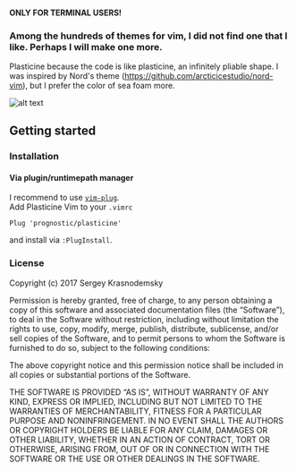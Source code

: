 #### ONLY FOR TERMINAL USERS!

### Among the hundreds of themes for vim, I did not find one that I like. Perhaps I will make one more.
Plasticine because the code is like plasticine, an infinitely pliable shape.
I was inspired by Nord's theme (https://github.com/arcticicestudio/nord-vim), but I prefer the color of sea foam more.


![alt text](https://github.com/prognostic/prognostic/blob/master/screenshot/screenshot.png)


## Getting started

### Installation

#### Via plugin/runtimepath manager
I recommend to use [`vim-plug`](https://github.com/junegunn/vim-plug).  
Add Plasticine Vim to your `.vimrc`
```vim
Plug 'prognostic/plasticine'
```
and install via `:PlugInstall`.


### License

Copyright (c) 2017 Sergey Krasnodemsky

Permission is hereby granted, free of charge, to any person obtaining a copy of this software and associated documentation files (the “Software”), to deal in the Software without restriction, including without limitation the rights to use, copy, modify, merge, publish, distribute, sublicense, and/or sell copies of the Software, and to permit persons to whom the Software is furnished to do so, subject to the following conditions:

The above copyright notice and this permission notice shall be included in all copies or substantial portions of the Software.

THE SOFTWARE IS PROVIDED “AS IS”, WITHOUT WARRANTY OF ANY KIND, EXPRESS OR IMPLIED, INCLUDING BUT NOT LIMITED TO THE WARRANTIES OF MERCHANTABILITY, FITNESS FOR A PARTICULAR PURPOSE AND NONINFRINGEMENT. IN NO EVENT SHALL THE AUTHORS OR COPYRIGHT HOLDERS BE LIABLE FOR ANY CLAIM, DAMAGES OR OTHER LIABILITY, WHETHER IN AN ACTION OF CONTRACT, TORT OR OTHERWISE, ARISING FROM, OUT OF OR IN CONNECTION WITH THE SOFTWARE OR THE USE OR OTHER DEALINGS IN THE SOFTWARE.
